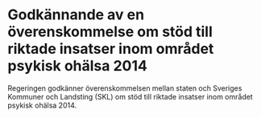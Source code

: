 # Godkännande av en överenskommelse om stöd till riktade insatser inom området psykisk ohälsa 2014

Regeringen godkänner överenskommelsen mellan staten och Sveriges Kommuner och Landsting (SKL) om stöd till riktade insatser inom området psykisk ohälsa 2014.
